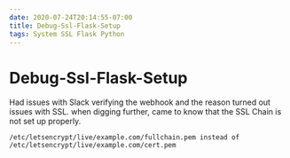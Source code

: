 ```yaml
---
date: 2020-07-24T20:14:55-07:00
title: Debug-Ssl-Flask-Setup
tags: System SSL Flask Python
---
```


# Debug-Ssl-Flask-Setup

Had issues with Slack verifying the webhook and the reason turned out issues with SSL. when digging further, came to know that the SSL Chain is not set up properly. 

`/etc/letsencrypt/live/example.com/fullchain.pem instead of /etc/letsencrypt/live/example.com/cert.pem`

